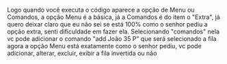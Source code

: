 Logo quando você executa o código aparece a opção de Menu ou Comandos, a opção Menu é a básica, já a Comandos é do item o "Extra", 
já quero deixar claro que eu não sei se está 100% como o senhor pediu a opção extra, senti dificuldade em fazer ela.
Selecionando "comandos" nela vc pode adicionar o comando "add João 35 P" que será selecionado a fila
agora a opção Menu está exatamente como o senhor pediu, vc pode adicionar, alterar, excluir, exibir a fila invertida ou não
